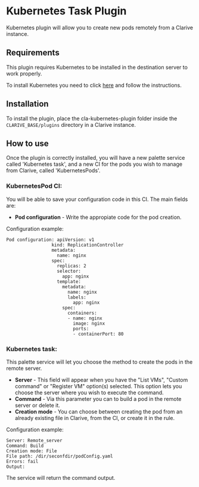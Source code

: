 # Kubernetes Task Plugin

Kubernetes plugin will allow you to create new pods remotely from a Clarive instance.

## Requirements

This plugin requires Kubernetes to be installed in the destination server to work properly.

To install Kubernetes you need to click [here](https://kubernetes.io/) and follow the instructions.

## Installation

To install the plugin, place the cla-kubernetes-plugin folder inside the `CLARIVE_BASE/plugins`
directory in a Clarive instance.

## How to use

Once the plugin is correctly installed, you will have a new palette service called 'Kubernetes task', and a new CI for the pods you wish to manage from Clarive, called 'KubernetesPods'.

### KubernetesPod CI:

You will be able to save your configuration code in this CI. The main fields are:

- **Pod configuration** - Write the appropiate code for the pod creation.

Configuration example:

    Pod configuration: apiVersion: v1
                     kind: ReplicationController
                     metadata:
                       name: nginx
                     spec:
                       replicas: 2
                       selector:
                         app: nginx
                       template:
                         metadata:
                           name: nginx
                           labels:
                             app: nginx
                         spec:
                           containers:
                           - name: nginx
                             image: nginx
                             ports:
                             - containerPort: 80

### Kubernetes task:

This palette service will let you choose the method to create the pods in the remote server.

- **Server** - This field will appear when you have the "List VMs", "Custom command" or "Register VM" option(s) selected. This option lets you choose the server where you wish to execute the command. 
- **Command** - Via this parameter you can to build a pod in the remote server or delete it.    
- **Creation mode** - You can choose between creating the pod from an already existing file in Clarive, from the CI, or create it in the rule.

Configuration example:

    Server: Remote_server
    Command: Build
    Creation mode: File
    File path: /dir/seconfdir/podConfig.yaml
    Errors: fail
    Output: 

The service will return the command output.